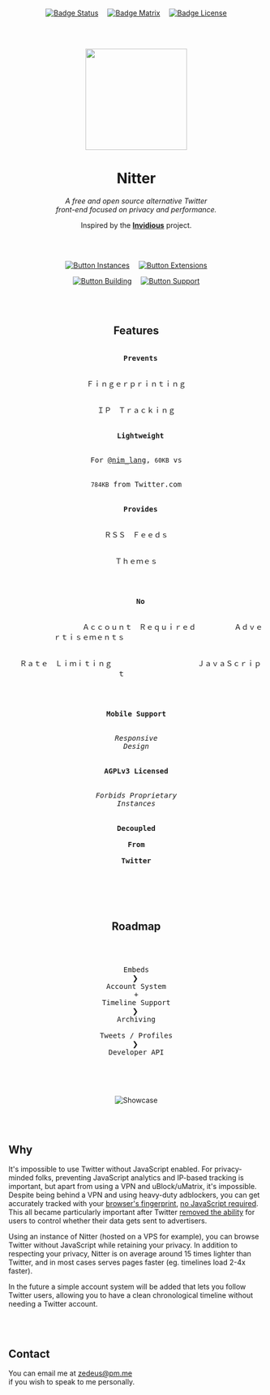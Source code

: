 
<br>

<div align = center>

[![Badge Status]][Actions]   
[![Badge Matrix]][Matrix]   
[![Badge License]][License]

<br>
<br>

[<img
    src = 'public/logo.png'
    width = 200
/>][Website]


# Nitter

*A free and open source alternative Twitter* <br>
*front-end focused on privacy and performance.*

Inspired by the **[Invidious]** project.

<br>
<br>

[![Button Instances]][Instances]   
[![Button Extensions]][Extensions]

[![Button Building]][Building]   
[![Button Support]][Support]

<br>
<br>

## Features

<kbd>  <br>  <b>Prevents</b><br><br><br>  Ｆｉｎｇｅｒｐｒｉｎｔｉｎｇ  <br><br><br>  ＩＰ　Ｔｒａｃｋｉｎｇ  <br><br>  </kbd>   
<kbd>  <br>  <b>Lightweight</b><br><br><br>  For [@nim_lang], `60KB` vs  <br><br><br>  `784KB` from Twitter.com  <br><br>  </kbd>   
<kbd>  <br>  <b>Provides</b><br><br><br>  ＲＳＳ　Ｆｅｅｄｓ  <br><br><br>  Ｔｈｅｍｅｓ  <br><br>  </kbd>

<kbd>  <br>  <b>No</b><br><br><br>                 Ａｃｃｏｕｎｔ　Ｒｅｑｕｉｒｅｄ         Ａｄｖｅｒｔｉｓｅｍｅｎｔｓ                      <br><br><br>  Ｒａｔｅ　Ｌｉｍｉｔｉｎｇ                    ＪａｖａＳｃｒｉｐｔ       <br><br>  </kbd>

<kbd>  <br>         <b>Mobile Support</b>         <br><br><br>  *Responsive*  <br>  *Design*  <br><br>  </kbd>   
<kbd>  <br>         <b>AGPLv3 Licensed</b>         <br><br><br>  *Forbids Proprietary*  <br>  *Instances*  <br><br>  </kbd>   
<kbd>  <br>        <b>Decoupled        <br><br>  From  <br><br>  Twitter</b>  <br><br>  </kbd>


<br>
<br>

## Roadmap

<br>

<kbd>  <br>  Embeds  <br>  </kbd>    ❯    
<kbd>  <br>  Account System  <br>  +  <br>  Timeline Support  <br>  </kbd>    ❯    
<kbd>  <br>  Archiving  <br><br>  Tweets / Profiles  <br>  </kbd>    ❯    
<kbd>  <br>  Developer API  <br>  </kbd>

<br>
<br>

![Showcase]

</div>

<br>
<br>

## Why

It's impossible to use Twitter without JavaScript enabled. For privacy-minded
folks, preventing JavaScript analytics and IP-based tracking is important, but
apart from using a VPN and uBlock/uMatrix, it's impossible. Despite being behind
a VPN and using heavy-duty adblockers, you can get accurately tracked with your
[browser's fingerprint][Fingerprint],
[no JavaScript required][JavaScript]. This all became
particularly important after Twitter [removed the
ability][Advertisers]
for users to control whether their data gets sent to advertisers.

Using an instance of Nitter (hosted on a VPS for example), you can browse
Twitter without JavaScript while retaining your privacy. In addition to
respecting your privacy, Nitter is on average around 15 times lighter than
Twitter, and in most cases serves pages faster (eg. timelines load 2-4x faster).

In the future a simple account system will be added that lets you follow Twitter
users, allowing you to have a clean chronological timeline without needing a
Twitter account.

<br>
<br>

## Contact

You can email me at zedeus@pm.me <br>
if you wish to speak to me personally.

<br>


<!----------------------------------------------------------------------------->

[Advertisers]: https://www.eff.org/deeplinks/2020/04/twitter-removes-privacy-option-and-shows-why-we-need-strong-privacy-laws
[Fingerprint]: https://restoreprivacy.com/browser-fingerprinting/
[JavaScript]: https://noscriptfingerprint.com/
[Invidious]: https://github.com/iv-org/invidious
[@nim_lang]: https://nitter.net/nim_lang
[Actions]: https://github.com/zedeus/nitter/actions
[Website]: https://nitter.net/
[Matrix]: https://matrix.to/#/#nitter:matrix.org

[Extensions]: https://github.com/zedeus/nitter/wiki/Extensions
[Instances]: https://github.com/zedeus/nitter/wiki/Instances
[Apache]: https://github.com/zedeus/nitter/wiki/Apache
[Nginx]: https://github.com/zedeus/nitter/wiki/Nginx

[Building]: Documentation/Building.md
[Showcase]: screenshot.png
[Support]: Documentation/Support.md
[License]: LICENSE

<!---------------------------------[ Badges ]---------------------------------->

[Badge License]: https://img.shields.io/badge/License-AGPL3-015d93.svg?style=for-the-badge&labelColor=blue
[Badge Matrix]: https://img.shields.io/badge/Matrix-0b9e72.svg?style=for-the-badge&labelColor=0DBD8B&logoColor=white&logo=Matrix
[Badge Status]: https://img.shields.io/github/workflow/status/ElectronicsArchiver/nitter/CI-CD?style=for-the-badge&labelColor=86238f&color=641a6b


<!---------------------------------[ Buttons ]--------------------------------->

[Button Extensions]: https://img.shields.io/badge/Extensions-009CAB.svg?style=for-the-badge&logoColor=white&logo=GitExtensions
[Button Instances]: https://img.shields.io/badge/Instances-DE4F4F.svg?style=for-the-badge&logoColor=white&logo=ROS
[Button Building]: https://img.shields.io/badge/Building-blue.svg?style=for-the-badge&logoColor=white&logo=GitBook
[Button Support]: https://img.shields.io/badge/Support_Us-FF5C83.svg?style=for-the-badge&logoColor=white&logo=GitHubSponsors
